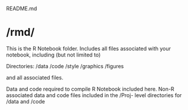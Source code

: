 README.md

# /rmd/

This is the R Notebook folder. Includes all files associated with your notebook, including (but not limited to) 

Directories:
/data
/code
/style
/graphics
/figures

and all associated files. 

Data and code required to compile R Notebook included here.  Non-R associated data and code files included in the /Proj-<name> level directories for /data and /code
  

